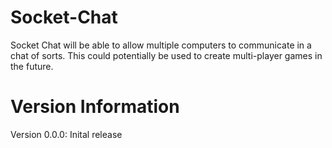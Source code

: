 # Socket-Chat
Socket Chat will be able to allow multiple computers to communicate in a chat of sorts.
This could potentially be used to create multi-player games in the future.

# Version Information
Version 0.0.0: Inital release
